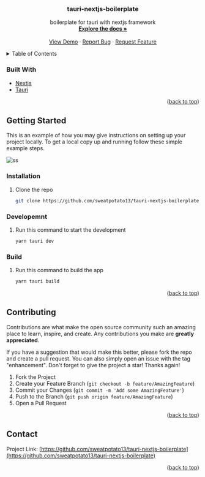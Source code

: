 <div id="top"></div>


<!-- PROJECT LOGO -->
<br />
<div align="center">
  <a href="https://github.com/sweatpotato13/tauri-nextjs-boilerplate">
    <!-- <img src="images/logo.png" alt="Logo" width="80" height="80"> -->
  </a>

<h3 align="center">tauri-nextjs-boilerplate</h3>

  <p align="center">
    boilerplate for tauri with nextjs framework
    <br />
    <a href="https://github.com/sweatpotato13/tauri-nextjs-boilerplate"><strong>Explore the docs »</strong></a>
    <br />
    <br />
    <a href="https://github.com/sweatpotato13/tauri-nextjs-boilerplate">View Demo</a>
    ·
    <a href="https://github.com/sweatpotato13/tauri-nextjs-boilerplate/issues">Report Bug</a>
    ·
    <a href="https://github.com/sweatpotato13/tauri-nextjs-boilerplate/issues">Request Feature</a>
  </p>
</div>



<!-- TABLE OF CONTENTS -->
<details>
  <summary>Table of Contents</summary>
  <ol>
    <li>
      <ul>
        <li><a href="#built-with">Built With</a></li>
      </ul>
    </li>
    <li>
      <a href="#getting-started">Getting Started</a>
      <ul>
        <li><a href="#prerequisites">Prerequisites</a></li>
        <li><a href="#installation">Installation</a></li>
      </ul>
    </li>
    <li><a href="#usage">Usage</a></li>
    <li><a href="#roadmap">Roadmap</a></li>
    <li><a href="#contributing">Contributing</a></li>
    <li><a href="#license">License</a></li>
    <li><a href="#contact">Contact</a></li>
    <li><a href="#acknowledgments">Acknowledgments</a></li>
  </ol>
</details>


### Built With

* [Nextjs](https://nextjs.org/)
* [Tauri](hthttps://tauri.app/ko/)

<p align="right">(<a href="#top">back to top</a>)</p>


<!-- GETTING STARTED -->
## Getting Started

This is an example of how you may give instructions on setting up your project locally.
To get a local copy up and running follow these simple example steps.

![ss](https://i.imgur.com/hNeW7pI.png)

### Installation

1. Clone the repo
   ```sh
   git clone https://github.com/sweatpotato13/tauri-nextjs-boilerplate.git
   ```

### Developemnt

1. Run this command to start the development 
   ```sh
   yarn tauri dev
   ```

### Build

1. Run this command to build the app
   ```sh
   yarn tauri build
   ```

<p align="right">(<a href="#top">back to top</a>)</p>


<!-- CONTRIBUTING -->
## Contributing

Contributions are what make the open source community such an amazing place to learn, inspire, and create. Any contributions you make are **greatly appreciated**.

If you have a suggestion that would make this better, please fork the repo and create a pull request. You can also simply open an issue with the tag "enhancement".
Don't forget to give the project a star! Thanks again!

1. Fork the Project
2. Create your Feature Branch (`git checkout -b feature/AmazingFeature`)
3. Commit your Changes (`git commit -m 'Add some AmazingFeature'`)
4. Push to the Branch (`git push origin feature/AmazingFeature`)
5. Open a Pull Request

<p align="right">(<a href="#top">back to top</a>)</p>


<!-- CONTACT -->
## Contact

Project Link: [https://github.com/sweatpotato13/tauri-nextjs-boilerplate](https://github.com/sweatpotato13/tauri-nextjs-boilerplate)

<p align="right">(<a href="#top">back to top</a>)</p>